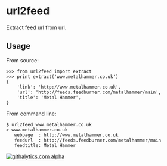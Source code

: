 url2feed
========

Extract feed url from url.

Usage
-----

From source:

    >>> from url2feed import extract
    >>> print extract('www.metalhammer.co.uk')
    {
        'link': 'http://www.metalhammer.co.uk',
        'url': 'http://feeds.feedburner.com/metalhammer/main',
        'title': 'Metal Hammer',
    }

From command line:

    $ url2feed www.metalhammer.co.uk
    > www.metalhammer.co.uk
       webpage  : http://www.metalhammer.co.uk
       feedurl  : http://feeds.feedburner.com/metalhammer/main
       feedtitle: Metal Hammer

[![githalytics.com alpha](https://cruel-carlota.pagodabox.com/f817085cce31a78a5cf37a2ce7274519 "githalytics.com")](http://githalytics.com/gosusnp/url2feed)

